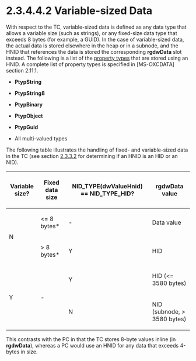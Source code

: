 <html dir="LTR" xmlns:mshelp="http://msdn.microsoft.com/mshelp" xmlns:ddue="http://ddue.schemas.microsoft.com/authoring/2003/5" xmlns:xlink="http://www.w3.org/1999/xlink" xmlns:tool="http://www.microsoft.com/tooltip">
    <head>
        <meta http-equiv="Content-Type" content="text/html; CHARSET=utf-8"></meta>
        <meta name="save" content="history"></meta>
        <title>2.3.4.4.2 Variable-sized Data</title>
        <xml>
            <mshelp:toctitle title="2.3.4.4.2 Variable-sized Data"></mshelp:toctitle>
            <mshelp:rltitle title="[MS-PST]: Variable-sized Data"></mshelp:rltitle>
            <mshelp:keyword index="A" term="a8da3d66-6051-4e30-8b8c-2b7d3c373834"></mshelp:keyword>
            <mshelp:attr name="DCSext.ContentType" value="open specification"></mshelp:attr>
            <mshelp:attr name="AssetID" value="a8da3d66-6051-4e30-8b8c-2b7d3c373834"></mshelp:attr>
            <mshelp:attr name="TopicType" value="kbRef"></mshelp:attr>
            <mshelp:attr name="DCSext.Title" value="[MS-PST]: Variable-sized Data" />
        </xml>
    </head>
    <body>
        <div id="header">
            <h1 class="heading">2.3.4.4.2 Variable-sized Data</h1>
        </div>
        <div id="mainSection">
            <div id="mainBody">
                <div id="allHistory" class="saveHistory"></div>
                <div id="sectionSection0" class="section" name="collapseableSection">
                    

<p>With respect to the TC, variable-sized data is defined as
any data type that allows a variable size (such as strings), or any fixed-size data
type that exceeds 8 bytes (for example, a GUID). In the case of variable-sized
data, the actual data is stored elsewhere in the heap or in a subnode, and the
HNID that references the data is stored the corresponding <b>rgdwData</b> slot
instead. The following is a list of the <a href="08220cc9-69b1-4072-a2e7-2a0ff201d505.html#gt_c17efaf4-bfdf-479d-8227-e165b647c933">property types</a> that are
stored using an HNID. A complete list of property types is specified in <mshelp:link keywords="1afa0cd9-b1a0-4520-b623-bf15030af5d8" tabindex="0">[MS-OXCDATA]</mshelp:link>
section <mshelp:link keywords="0c77892e-288e-435a-9c49-be1c20c7afdb" tabindex="0">2.11.1</mshelp:link>.</p>

<ul><li><p><span><span> 
</span></span><b>PtypString</b></p>

</li><li><p><span><span> 
</span></span><b>PtypString8</b></p>

</li><li><p><span><span> 
</span></span><b>PtypBinary</b></p>

</li><li><p><span><span> 
</span></span><b>PtypObject</b></p>

</li><li><p><span><span> 
</span></span><b>PtypGuid</b></p>

</li><li><p><span><span> 
</span></span>All multi-valued types</p>

</li></ul><p>The following table illustrates the handling of fixed- and
variable-sized data in the TC (see section <a href="7ac490ce-31af-4a75-97df-eb9d07a003fd.md">2.3.3.2</a> for determining if
an HNID is an HID or an NID).</p>

<table>
 <thead>
  <tr>
   <th>
   <p>Variable
   size?</p>
   </th>
   <th>
   <p>Fixed
   data size</p>
   </th>
   <th>
   <p>NID_TYPE(dwValueHnid)
   == NID_TYPE_HID?</p>
   </th>
   <th>
   <p>rgdwData
   value</p>
   </th>
  </tr>
 </thead>
 <tr>
  <td rowspan="2">
  <p>N</p>
  </td>
  <td>
  <p>&lt;=
  8 bytes*</p>
  </td>
  <td>
  <p>-</p>
  </td>
  <td>
  <p>Data
  value</p>
  </td>
 </tr>
 <tr>
  <td>
  <p>&gt; 8
  bytes*</p>
  </td>
  <td>
  <p>Y</p>
  </td>
  <td>
  <p>HID</p>
  </td>
 </tr>
 <tr>
  <td rowspan="2">
  <p>Y</p>
  </td>
  <td rowspan="2">
  <p>-</p>
  </td>
  <td>
  <p>Y</p>
  </td>
  <td>
  <p>HID
  (&lt;= 3580 bytes)</p>
  </td>
 </tr>
 <tr>
  <td>
  <p>N</p>
  </td>
  <td>
  <p>NID
  (subnode, &gt; 3580 bytes)</p>
  </td>
 </tr>
</table>

<p>This contrasts with the PC in that the TC stores 8-byte
values inline (in <b>rgdwData</b>), whereas a PC would use an HNID for any data
that exceeds 4-bytes in size.</p>
                </div>
            </div>
        </div>
    </body>
</html>